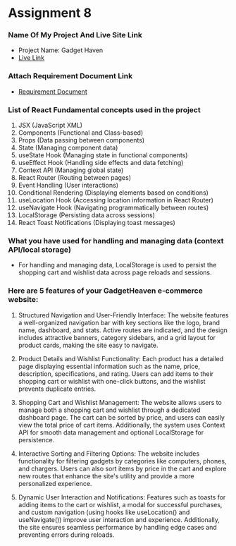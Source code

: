 # Assignment 8

### Name Of My Project And Live Site Link

- Project Name: Gadget Haven
- [Live Link](https://wwwgadgetheaven.netlify.app/)

### Attach Requirement Document Link

- [Requirement Document](https://drive.google.com/file/d/1u2DKA6ypW8Ojk-2SE8UclrD5tx1skiaH/view?usp=sharing)

### List of React Fundamental concepts used in the project

1. JSX (JavaScript XML)
2. Components (Functional and Class-based)
3. Props (Data passing between components)
4. State (Managing component data)
5. useState Hook (Managing state in functional components)
6. useEffect Hook (Handling side effects and data fetching)
7. Context API (Managing global state)
8. React Router (Routing between pages)
9. Event Handling (User interactions)
10. Conditional Rendering (Displaying elements based on conditions)
11. useLocation Hook (Accessing location information in React Router)
12. useNavigate Hook (Navigating programmatically between routes)
13. LocalStorage (Persisting data across sessions)
14. React Toast Notifications (Displaying toast messages)

### What you have used for handling and managing data (context API/local storage)

- For handling and managing data, LocalStorage is used to persist the shopping cart and wishlist data across page reloads and sessions.

### Here are 5 features of your GadgetHeaven e-commerce website:
1. Structured Navigation and User-Friendly Interface: The website features a well-organized navigation bar with key sections like the logo, brand name, dashboard, and stats. Active routes are indicated, and the design includes attractive banners, category sidebars, and a grid layout for product cards, making the site easy to navigate.

2. Product Details and Wishlist Functionality: Each product has a detailed page displaying essential information such as the name, price, description, specifications, and rating. Users can add items to their shopping cart or wishlist with one-click buttons, and the wishlist prevents duplicate entries.

3. Shopping Cart and Wishlist Management: The website allows users to manage both a shopping cart and wishlist through a dedicated dashboard page. The cart can be sorted by price, and users can easily view the total price of cart items. Additionally, the system uses Context API for smooth data management and optional LocalStorage for persistence.

4. Interactive Sorting and Filtering Options: The website includes functionality for filtering gadgets by categories like computers, phones, and chargers. Users can also sort items by price in the cart and explore new routes that enhance the site's utility and provide a more personalized experience.

5. Dynamic User Interaction and Notifications: Features such as toasts for adding items to the cart or wishlist, a modal for successful purchases, and custom navigation (using hooks like useLocation() and useNavigate()) improve user interaction and experience. Additionally, the site ensures seamless performance by handling edge cases and preventing errors during reloads.